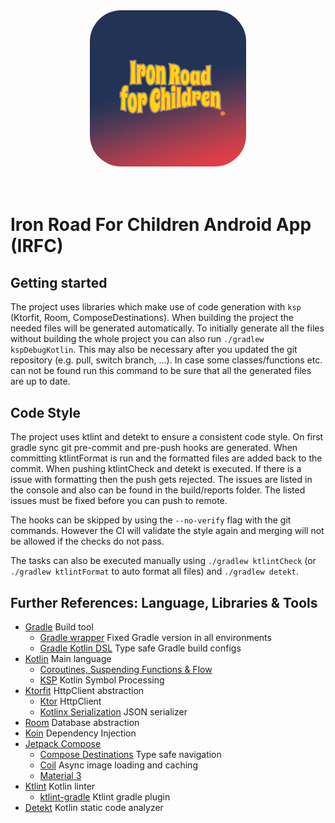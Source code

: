 <br>
<h3 align="center">
  <a href="https://github.com/FH-Joanneum-Iron-Road-for-Children/.github/blob/develop/profile/images/logo.png">
  <img src="https://github.com/FH-Joanneum-Iron-Road-for-Children/.github/blob/develop/profile/images/logo.png" alt="IRFC Logo" width="250" style="border-radius: 50px;">
  </a>
</h3>
<br>

# Iron Road For Children Android App (IRFC)

## Getting started

The project uses libraries which make use of code generation with `ksp` (Ktorfit, Room,
ComposeDestinations). When building the project the needed files will be generated automatically.
To initially generate all the files without building the whole project you can also run
`./gradlew kspDebugKotlin`. This may also be necessary after you updated the git repository
(e.g. pull, switch branch, ...). In case some classes/functions etc. can not be found run this
command to be sure that all the generated files are up to date.

## Code Style

The project uses ktlint and detekt to ensure a consistent code style. On first gradle sync git
pre-commit and pre-push hooks are generated. When committing ktlintFormat is run and the formatted
files are added back to the commit. When pushing ktlintCheck and detekt is executed. If there is a
issue with formatting then the push gets rejected. The issues are listed in the console and also can
be found in the build/reports folder. The listed issues must be fixed before you can push to remote.

The hooks can be skipped by using the `--no-verify` flag with the git commands. However the CI will
validate the style again and merging will not be allowed if the checks do not pass.

The tasks can also be executed manually using `./gradlew ktlintCheck` (or `./gradlew ktlintFormat`
to auto format all files) and `./gradlew detekt`.

## Further References: Language, Libraries & Tools

- [Gradle](https://gradle.org/) Build tool
    - [Gradle wrapper](https://docs.gradle.org/current/userguide/gradle_wrapper.html) Fixed Gradle
      version in all environments
    - [Gradle Kotlin DSL](https://docs.gradle.org/current/userguide/kotlin_dsl.html) Type safe
      Gradle build configs
- [Kotlin](https://kotlinlang.org/) Main language
    - [Coroutines, Suspending Functions & Flow](https://kotlinlang.org/docs/coroutines-guide.html)
    - [KSP](https://kotlinlang.org/docs/ksp-overview.html) Kotlin Symbol Processing
- [Ktorfit](https://foso.github.io/Ktorfit/) HttpClient abstraction
    - [Ktor](https://ktor.io/) HttpClient
    - [Kotlinx Serialization](https://kotlinlang.org/docs/serialization.html) JSON serializer
- [Room](https://developer.android.com/training/data-storage/room) Database abstraction
- [Koin](https://insert-koin.io/) Dependency Injection
- [Jetpack Compose](https://developer.android.com/jetpack/compose)
    - [Compose Destinations](https://composedestinations.rafaelcosta.xyz/) Type safe navigation
    - [Coil](https://coil-kt.github.io/coil/) Async image loading and caching
    - [Material 3](https://developer.android.com/jetpack/compose/designsystems/material3)
- [Ktlint](https://pinterest.github.io/ktlint/) Kotlin linter
    - [ktlint-gradle](https://github.com/JLLeitschuh/ktlint-gradle) Ktlint gradle plugin
- [Detekt](https://detekt.dev/) Kotlin static code analyzer